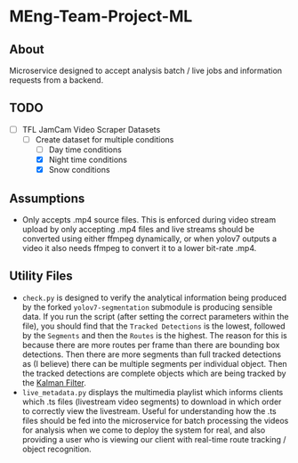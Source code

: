 # MEng-Team-Project-ML

## About

Microservice designed to accept analysis batch / live jobs and information
requests from a backend.

## TODO

- [ ] TFL JamCam Video Scraper Datasets
  - [ ] Create dataset for multiple conditions
     - [ ] Day time conditions
     - [x] Night time conditions
     - [x] Snow conditions

## Assumptions

- Only accepts .mp4 source files. This is enforced during video stream
  upload by only accepting .mp4 files and live streams should be converted
  using either ffmpeg dynamically, or when yolov7 outputs a video it
  also needs ffmpeg to convert it to a lower bit-rate .mp4.

## Utility Files

- `check.py` is designed to verify the analytical information being
  produced by the forked `yolov7-segmentation` submodule is producing
  sensible data. If you run the script (after setting the correct
  parameters within the file), you should find that the `Tracked Detections`
  is the lowest, followed by the `Segments` and then the `Routes` is the
  highest. The reason for this is because there are more routes per frame
  than there are bounding box detections. Then there are more segments
  than full tracked detections as (I believe) there can be multiple segments
  per individual object. Then the tracked detections are complete objects
  which are being tracked by the [Kalman Filter](https://en.wikipedia.org/wiki/Kalman_filter).
- `live_metadata.py` displays the multimedia playlist which informs
  clients which .ts files (livestream video segments) to download in which order
  to correctly view the livestream. Useful for understanding how the .ts files
  should be fed into the microservice for batch processing the videos for
  analysis when we come to deploy the system for real, and also providing a
  user who is viewing our client with real-time route tracking / object recognition.
